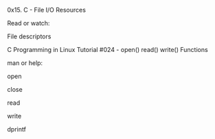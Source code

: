 0x15. C - File I/O
Resources

Read or watch:



File descriptors

C Programming in Linux Tutorial #024 - open() read() write() Functions

man or help:



open

close

read

write

dprintf
